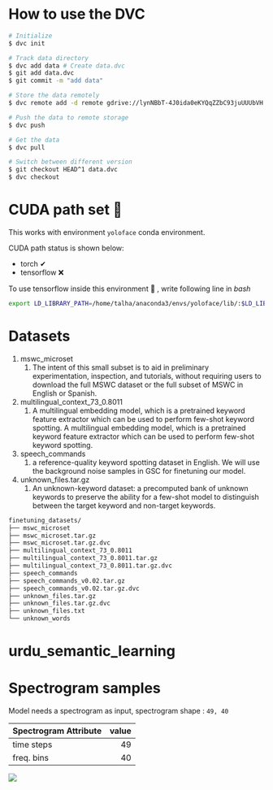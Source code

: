 # How to use the DVC
```bash
# Initialize
$ dvc init

# Track data directory
$ dvc add data # Create data.dvc
$ git add data.dvc
$ git commit -m "add data"

# Store the data remotely
$ dvc remote add -d remote gdrive://lynNBbT-4J0ida0eKYQqZZbC93juUUUbVH

# Push the data to remote storage
$ dvc push 

# Get the data
$ dvc pull 

# Switch between different version
$ git checkout HEAD^1 data.dvc
$ dvc checkout

```

# CUDA path set 📁

This works with environment `yoloface` conda environment.
 
CUDA path status is shown below:
 - torch ✔
 - tensorflow ❌

To use tensorflow inside this environment 🐍 , write following line in _bash_
```bash
export LD_LIBRARY_PATH=/home/talha/anaconda3/envs/yoloface/lib/:$LD_LIBRARY_PATH
```
# Datasets


1. mswc_microset
   1. The intent of this small subset is to aid in preliminary experimentation, inspection, and tutorials, without requiring users to download the full MSWC dataset or the full subset of MSWC in English or Spanish.
2. multilingual_context_73_0.8011
   1. A multilingual embedding model, which is a pretrained keyword feature extractor which can be used to perform few-shot keyword spotting. A multilingual embedding model, which is a pretrained keyword feature extractor which can be used to perform few-shot keyword spotting.
3. speech_commands
   1. a reference-quality keyword spotting dataset in English. We will use the background noise samples in GSC for finetuning our model.
4. unknown_files.tar.gz
   1. An unknown-keyword dataset: a precomputed bank of unknown keywords to preserve the ability for a few-shot model to distinguish between the target keyword and non-target keywords.

```html
finetuning_datasets/
├── mswc_microset
├── mswc_microset.tar.gz
├── mswc_microset.tar.gz.dvc
├── multilingual_context_73_0.8011
├── multilingual_context_73_0.8011.tar.gz
├── multilingual_context_73_0.8011.tar.gz.dvc
├── speech_commands
├── speech_commands_v0.02.tar.gz
├── speech_commands_v0.02.tar.gz.dvc
├── unknown_files.tar.gz
├── unknown_files.tar.gz.dvc
├── unknown_files.txt
└── unknown_words
```




# urdu_semantic_learning



# Spectrogram samples

Model needs a spectrogram as input, spectrogram shape : `49, 40`

| **Spectrogram Attribute**  |  **value** |
|:---------------------------|-----------:|
| time steps                 |         49 |
| freq. bins                 |         40 |



![](images/spectrogram.png)




